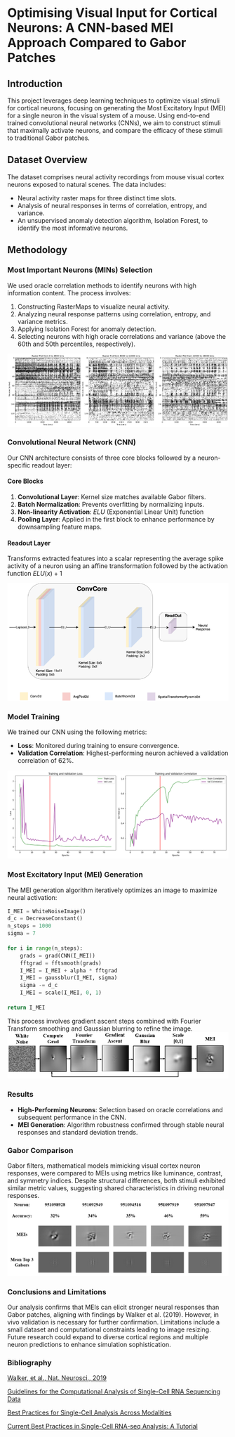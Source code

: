 # Optimising Visual Input for Cortical Neurons: A CNN-based MEI Approach Compared to Gabor Patches

## Introduction

This project leverages deep learning techniques to optimize visual stimuli for cortical neurons, focusing on generating the Most Excitatory Input (MEI) for a single neuron in the visual system of a mouse. Using end-to-end trained convolutional neural networks (CNNs), we aim to construct stimuli that maximally activate neurons, and compare the efficacy of these stimuli to traditional Gabor patches.

## Dataset Overview

The dataset comprises neural activity recordings from mouse visual cortex neurons exposed to natural scenes. The data includes:

- Neural activity raster maps for three distinct time slots.
- Analysis of neural responses in terms of correlation, entropy, and variance.
- An unsupervised anomaly detection algorithm, Isolation Forest, to identify the most informative neurons.

## Methodology

### Most Important Neurons (MINs) Selection

We used oracle correlation methods to identify neurons with high information content. The process involves:

1. Constructing RasterMaps to visualize neural activity.
2. Analyzing neural response patterns using correlation, entropy, and variance metrics.
3. Applying Isolation Forest for anomaly detection.
4. Selecting neurons with high oracle correlations and variance (above the 60th and 50th percentiles, respectively).

![alt text](https://github.com/bbkristian/Optimising-Visual-Input-through-CNN-based-approaches/blob/main/images/rastermaps.png)


### Convolutional Neural Network (CNN)

Our CNN architecture consists of three core blocks followed by a neuron-specific readout layer:

#### Core Blocks

1. **Convolutional Layer**: Kernel size matches available Gabor filters.
2. **Batch Normalization**: Prevents overfitting by normalizing inputs.
3. **Non-linearity Activation**: $ELU$ (Exponential Linear Unit) function
4. **Pooling Layer**: Applied in the first block to enhance performance by downsampling feature maps.

#### Readout Layer

Transforms extracted features into a scalar representing the average spike activity of a neuron using an affine transformation followed by the activation function $ELU(x) +1$

![](https://github.com/bbkristian/Optimising-Visual-Input-through-CNN-based-approaches/blob/main/images/CNN%20architecture.png)

### Model Training

We trained our CNN using the following metrics:

- **Loss**: Monitored during training to ensure convergence.
- **Validation Correlation**: Highest-performing neuron achieved a validation correlation of $62$%.

![](https://github.com/bbkristian/Optimising-Visual-Input-through-CNN-based-approaches/blob/main/images/train_test_loss.png)

### Most Excitatory Input (MEI) Generation

The MEI generation algorithm iteratively optimizes an image to maximize neural activation:

```python
I_MEI = WhiteNoiseImage()
d_c = DecreaseConstant()
n_steps = 1000
sigma = 7

for i in range(n_steps):
    grads = grad(CNN(I_MEI))
    fftgrad = fftsmooth(grads)
    I_MEI = I_MEI + alpha * fftgrad
    I_MEI = gaussblur(I_MEI, sigma)
    sigma -= d_c
    I_MEI = scale(I_MEI, 0, 1)

return I_MEI
```

This process involves gradient ascent steps combined with Fourier Transform smoothing and Gaussian blurring to refine the image.
![](https://github.com/bbkristian/Optimising-Visual-Input-through-CNN-based-approaches/blob/main/images/generation.png)

### Results 
- **High-Performing Neurons**: Selection based on oracle correlations and subsequent performance in the CNN.
- **MEI Generation**: Algorithm robustness confirmed through stable neural responses and standard deviation trends.

### Gabor Comparison 
Gabor filters, mathematical models mimicking visual cortex neuron responses, were compared to MEIs using metrics like luminance, contrast, and symmetry indices. Despite structural differences, both stimuli exhibited similar metric values, suggesting shared characteristics in driving neuronal responses.
![](https://github.com/bbkristian/Optimising-Visual-Input-through-CNN-based-approaches/blob/main/images/gabors.png)

### Conclusions and Limitations
Our analysis confirms that MEIs can elicit stronger neural responses than Gabor patches, aligning with findings by Walker et al. (2019). However, in vivo validation is necessary for further confirmation. Limitations include a small dataset and computational constraints leading to image resizing. Future research could expand to diverse cortical regions and multiple neuron predictions to enhance simulation sophistication.

### Bibliography
[Walker, et al., Nat. Neurosci., 2019](https://www.nature.com/articles/s41593-019-0517-x)

[Guidelines for the Computational Analysis of Single-Cell RNA Sequencing Data](https://www.nature.com/articles/s41596-020-00409-w)

[Best Practices for Single-Cell Analysis Across Modalities](https://www.nature.com/articles/s41576-023-00586-w)

[Current Best Practices in Single-Cell RNA-seq Analysis: A Tutorial](https://www.embopress.org/doi/full/10.15252/msb.20188746)


